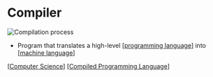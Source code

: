 # Compiler

![Compilation process](/assets/second-brain/2020-10-28-15-01-22.png)

- Program that translates a high-level [[programming language]] into [[machine language]]

[[Computer Science]] [[Compiled Programming Language]]

[//begin]: # "Autogenerated link references for markdown compatibility"
[programming language]: programming-language "Programming Language"
[machine language]: machine-language "Machine Language"
[Computer Science]: computer-science "Computer Science"
[Compiled Programming Language]: compiled-programming-language "Compiled Programming Language"
[//end]: # "Autogenerated link references"